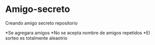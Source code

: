 # Amigo-secreto
Creando amigo secreto repositorio

*Se agregara amigos
*No se acepta nombre de amigos repetidos
*El sorteo es totalmente aleaotrio
